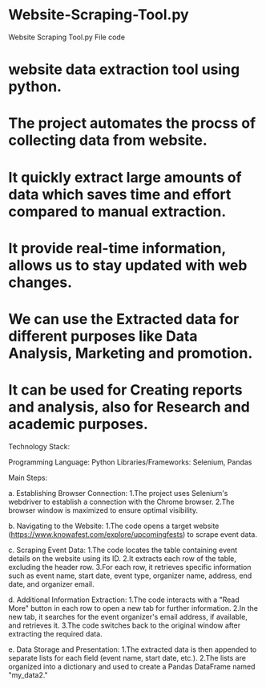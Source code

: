 # Website-Scraping-Tool.py
Website Scraping Tool.py File code

# website data extraction tool using python.

# The project automates the procss of collecting data from website.

# It quickly extract large amounts of data which saves time and effort compared to manual extraction. 

# It provide real-time information, allows us to stay updated with web changes.

# We can use the Extracted  data for different purposes like Data Analysis, Marketing and promotion.

# It can be used for Creating reports and analysis, also for Research and academic purposes.

Technology Stack:

Programming Language: Python
Libraries/Frameworks: Selenium, Pandas

Main Steps:

a. Establishing Browser Connection:
   1.The project uses Selenium's webdriver to establish a connection with the Chrome browser.
   2.The browser window is maximized to ensure optimal visibility.

b. Navigating to the Website:
   1.The code opens a target website (https://www.knowafest.com/explore/upcomingfests) to scrape event data.

c. Scraping Event Data:
   1.The code locates the table containing event details on the website using its ID.
   2.It extracts each row of the table, excluding the header row.
   3.For each row, it retrieves specific information such as event name, start date, event type, organizer name, address, end date, and organizer email.

d. Additional Information Extraction:
   1.The code interacts with a "Read More" button in each row to open a new tab for further information.
   2.In the new tab, it searches for the event organizer's email address, if available, and retrieves it.
   3.The code switches back to the original window after extracting the required data.

e. Data Storage and Presentation:
   1.The extracted data is then appended to separate lists for each field (event name, start date, etc.).
   2.The lists are organized into a dictionary and used to create a Pandas DataFrame named "my_data2."
